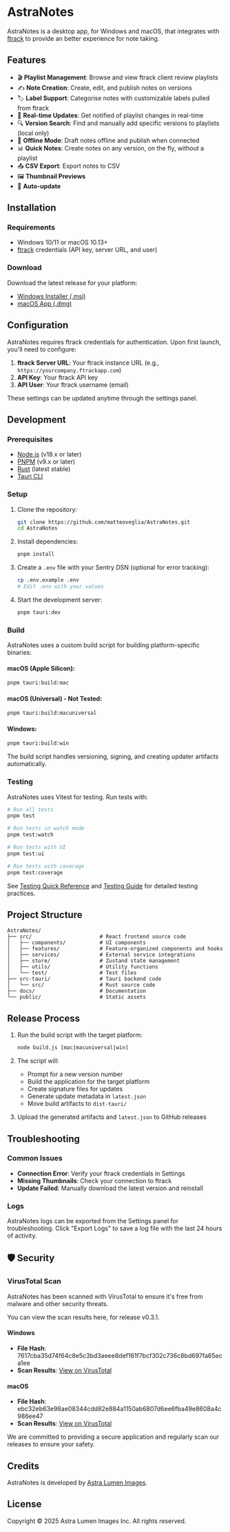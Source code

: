 # AstraNotes

AstraNotes is a desktop app, for Windows and macOS, that integrates with [ftrack](https://www.ftrack.com/) to provide an better experience for note taking.

## Features

- 🎬 **Playlist Management**: Browse and view ftrack client review playlists
- ✍️ **Note Creation**: Create, edit, and publish notes on versions
- 🏷️ **Label Support**: Categorise notes with customizable labels pulled from ftrack
- 🔄 **Real-time Updates**: Get notified of playlist changes in real-time
- 🔍 **Version Search**: Find and manually add specific versions to playlists (local only)
- 💾 **Offline Mode**: Draft notes offline and publish when connected
- 📊 **Quick Notes**: Create notes on any version, on the fly, without a playlist
- 📤 **CSV Export**: Export notes to CSV
- 🖼️ **Thumbnail Previews**
- 🔄 **Auto-update**

## Installation

### Requirements

- Windows 10/11 or macOS 10.13+
- [ftrack](https://www.ftrack.com/) credentials (API key, server URL, and user)

### Download

Download the latest release for your platform:

- [Windows Installer (.msi)](https://github.com/matteoveglia/AstraNotes/releases/latest)
- [macOS App (.dmg)](https://github.com/matteoveglia/AstraNotes/releases/latest)

## Configuration

AstraNotes requires ftrack credentials for authentication. Upon first launch, you'll need to configure:

1. **ftrack Server URL**: Your ftrack instance URL (e.g., `https://yourcompany.ftrackapp.com`)
2. **API Key**: Your ftrack API key
3. **API User**: Your ftrack username (email)

These settings can be updated anytime through the settings panel.

## Development

### Prerequisites

- [Node.js](https://nodejs.org/) (v18.x or later)
- [PNPM](https://pnpm.io/) (v9.x or later)
- [Rust](https://www.rust-lang.org/tools/install) (latest stable)
- [Tauri CLI](https://tauri.app/v1/guides/getting-started/prerequisites)

### Setup

1. Clone the repository:
   ```bash
   git clone https://github.com/matteoveglia/AstraNotes.git
   cd AstraNotes
   ```

2. Install dependencies:
   ```bash
   pnpm install
   ```

3. Create a `.env` file with your Sentry DSN (optional for error tracking):
   ```bash
   cp .env.example .env
   # Edit .env with your values
   ```

4. Start the development server:
   ```bash
   pnpm tauri:dev
   ```

### Build

AstraNotes uses a custom build script for building platform-specific binaries:

#### macOS (Apple Silicon):
```bash
pnpm tauri:build:mac
```

#### macOS (Universal) - Not Tested:
```bash
pnpm tauri:build:macuniversal
```

#### Windows:
```bash
pnpm tauri:build:win
```

The build script handles versioning, signing, and creating updater artifacts automatically.

### Testing

AstraNotes uses Vitest for testing. Run tests with:

```bash
# Run all tests
pnpm test

# Run tests in watch mode
pnpm test:watch

# Run tests with UI
pnpm test:ui

# Run tests with coverage
pnpm test:coverage
```

See [Testing Quick Reference](./docs/testing-quickref.md) and [Testing Guide](./docs/testing-guide.md) for detailed testing practices.
## Project Structure

```
AstraNotes/
├── src/                      # React frontend source code
│   ├── components/           # UI components
│   ├── features/             # Feature-organized components and hooks
│   ├── services/             # External service integrations
│   ├── store/                # Zustand state management
│   ├── utils/                # Utility functions
│   └── test/                 # Test files
├── src-tauri/                # Tauri backend code
│   └── src/                  # Rust source code
├── docs/                     # Documentation
└── public/                   # Static assets
```

## Release Process

1. Run the build script with the target platform:
   ```bash
   node build.js [mac|macuniversal|win]
   ```

2. The script will:
   - Prompt for a new version number
   - Build the application for the target platform
   - Create signature files for updates
   - Generate update metadata in `latest.json`
   - Move build artifacts to `dist-tauri/`

3. Upload the generated artifacts and `latest.json` to GitHub releases

## Troubleshooting

### Common Issues

- **Connection Error**: Verify your ftrack credentials in Settings
- **Missing Thumbnails**: Check your connection to ftrack
- **Update Failed**: Manually download the latest version and reinstall

### Logs

AstraNotes logs can be exported from the Settings panel for troubleshooting. Click "Export Logs" to save a log file with the last 24 hours of activity.
## 🛡️ Security

### VirusTotal Scan

AstraNotes has been scanned with VirusTotal to ensure it's free from malware and other security threats.

You can view the scan results here, for release v0.3.1.

#### Windows
- **File Hash**: 7617cba35d74f64c8e5c3bd3aeee8def161f7bcf302c736c8bd697fa65eca1ee
- **Scan Results**: [View on VirusTotal](https://www.virustotal.com/gui/file/7617cba35d74f64c8e5c3bd3aeee8def161f7bcf302c736c8bd697fa65eca1ee/detection)

#### macOS
- **File Hash**: ebc32eb63e98ae08344cdd82e884a1150ab6807d6ee6fba49e8608a4c986ee47
- **Scan Results**: [View on VirusTotal](https://www.virustotal.com/gui/file/ebc32eb63e98ae08344cdd82e884a1150ab6807d6ee6fba49e8608a4c986ee47/detection)

We are committed to providing a secure application and regularly scan our releases to ensure your safety.

## Credits

AstraNotes is developed by [Astra Lumen Images](https://astralumen.co/).

## License

Copyright © 2025 Astra Lumen Images Inc. All rights reserved.